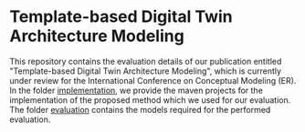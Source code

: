 # Template-based Digital Twin Architecture Modeling
This repository contains the evaluation details of our publication entitled "Template-based Digital Twin Architecture Modeling", which is currently under review for the International Conference on Conceptual Modeling (ER).
In the folder [implementation](./implementation), we provide the maven projects for the implementation of the proposed method which we used for our evaluation.
The folder [evaluation](./evaluation) contains the models required for the performed evaluation.
